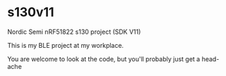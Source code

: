 # s130v11
Nordic Semi nRF51822 s130 project (SDK V11)

This is my BLE project at my workplace.

You are welcome to look at the code, but you'll probably just get a head-ache
